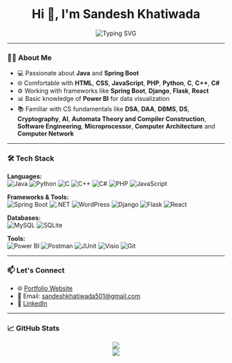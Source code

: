 <h1 align="center">Hi 👋, I'm Sandesh Khatiwada</h1> 
<p align="center">
<img src="https://readme-typing-svg.demolab.com?font=Fira+Code&size=22&duration=3000&pause=1000&center=true&vCenter=true&width=500&lines=Backend+Developer;Code+Lover;Spring+Boot+Developer;Tech+Learner" alt="Typing SVG" />

</p> 
  
---

### 👨‍💻 About Me

- 💻 Passionate about **Java** and **Spring Boot**
- 🌐 Comfortable with **HTML**, **CSS**, **JavaScript**, **PHP**, **Python**, **C**, **C++**, **C#**
- ⚙️ Working with frameworks like **Spring Boot**, **Django**, **Flask**, **React**
- 📊 Basic knowledge of **Power BI** for data visualization
- 📚 Familiar with CS fundamentals like **DSA**, **DAA**, **DBMS**, **DS**, **Cryptography**, **AI**, **Automata Theory and Compiler Construction**, **Software Engineering**, **Microprocessor**, **Computer              Architecture** and **Computer Network**

---

### 🛠️ Tech Stack

**Languages:**  
![Java](https://img.shields.io/badge/Java-ED8B00?style=for-the-badge&logo=java&logoColor=white)
![Python](https://img.shields.io/badge/Python-3776AB?style=for-the-badge&logo=python&logoColor=white)
![C](https://img.shields.io/badge/C-00599C?style=for-the-badge&logo=c&logoColor=white)
![C++](https://img.shields.io/badge/C++-00599C?style=for-the-badge&logo=c%2B%2B&logoColor=white)
![C#](https://img.shields.io/badge/C%23-239120?style=for-the-badge&logo=c-sharp&logoColor=white)
![PHP](https://img.shields.io/badge/PHP-777BB4?style=for-the-badge&logo=php&logoColor=white)
![JavaScript](https://img.shields.io/badge/JavaScript-F7DF1E?style=for-the-badge&logo=javascript&logoColor=black)

**Frameworks & Tools:**  
![Spring Boot](https://img.shields.io/badge/Spring%20Boot-6DB33F?style=for-the-badge&logo=spring-boot&logoColor=white)
![.NET](https://img.shields.io/badge/.NET-512BD4?style=for-the-badge&logo=dotnet&logoColor=white)
![WordPress](https://img.shields.io/badge/WordPress-21759B?style=for-the-badge&logo=wordpress&logoColor=white)
![Django](https://img.shields.io/badge/Django-092E20?style=for-the-badge&logo=django&logoColor=white)
![Flask](https://img.shields.io/badge/Flask-000000?style=for-the-badge&logo=flask&logoColor=white)
![React](https://img.shields.io/badge/React-20232A?style=for-the-badge&logo=react&logoColor=61DAFB)

**Databases:**  
![MySQL](https://img.shields.io/badge/MySQL-4479A1?style=for-the-badge&logo=mysql&logoColor=white)
![SQLite](https://img.shields.io/badge/SQLite-003B57?style=for-the-badge&logo=sqlite&logoColor=white)

**Tools:**  
![Power BI](https://img.shields.io/badge/Power%20BI-F2C811?style=for-the-badge&logo=powerbi&logoColor=black)
![Postman](https://img.shields.io/badge/Postman-FF6C37?style=for-the-badge&logo=postman&logoColor=white)
![JUnit](https://img.shields.io/badge/JUnit-25A162?style=for-the-badge&logo=junit5&logoColor=white)
![Visio](https://img.shields.io/badge/Visio-2B579A?style=for-the-badge&logo=microsoft&logoColor=white)
![Git](https://img.shields.io/badge/Git-F05032?style=for-the-badge&logo=git&logoColor=white)

---

### 📫 Let's Connect

- 🌐 [Portfolio Website](https://khatiwadasandesh.netlify.app/)
- 📧 Email: sandeshkhatiwada501@gmail.com
- 🔗 [LinkedIn](https://www.linkedin.com/in/sandesh-khatiwada-523b4626a/)

---

### 📈 GitHub Stats

<p align="center">
  <img src="https://github-readme-stats.vercel.app/api?username=SandeshKhatiwada05&show_icons=true&theme=tokyonight" />
  <br>
  <img src="https://github-readme-stats.vercel.app/api/top-langs/?username=SandeshKhatiwada05&layout=compact&theme=tokyonight" />
</p>
